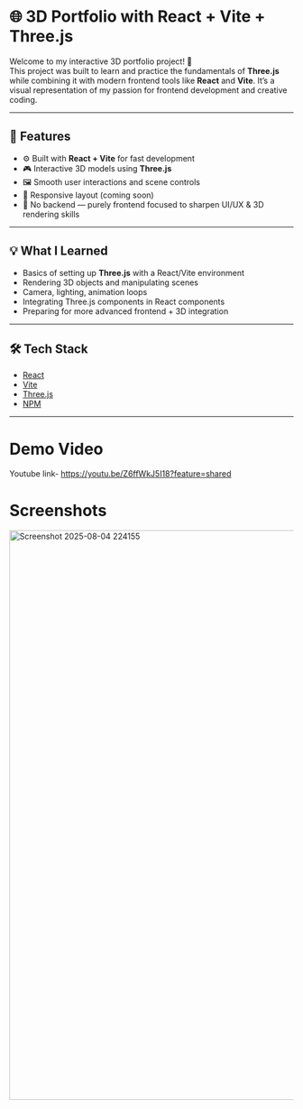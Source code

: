 # 🌐 3D Portfolio with React + Vite + Three.js

Welcome to my interactive 3D portfolio project! 🚀  
This project was built to learn and practice the fundamentals of **Three.js** while combining it with modern frontend tools like **React** and **Vite**. It’s a visual representation of my passion for frontend development and creative coding.

---

## 📌 Features

- ⚙️ Built with **React + Vite** for fast development
- 🎮 Interactive 3D models using **Three.js**
- 🖼️ Smooth user interactions and scene controls
- 📱 Responsive layout (coming soon)
- 🔧 No backend — purely frontend focused to sharpen UI/UX & 3D rendering skills

---

## 💡 What I Learned

- Basics of setting up **Three.js** with a React/Vite environment
- Rendering 3D objects and manipulating scenes
- Camera, lighting, animation loops
- Integrating Three.js components in React components
- Preparing for more advanced frontend + 3D integration

---

## 🛠️ Tech Stack

- [React](https://reactjs.org/)
- [Vite](https://vitejs.dev/)
- [Three.js](https://threejs.org/)
- [NPM](https://www.npmjs.com/)

---

# Demo Video
Youtube link- https://youtu.be/Z6ffWkJ5I18?feature=shared

# Screenshots

<img width="1910" height="1010" alt="Screenshot 2025-08-04 224155" src="https://github.com/user-attachments/assets/cf01c440-3e67-44cb-9ce7-95053292c429" />




